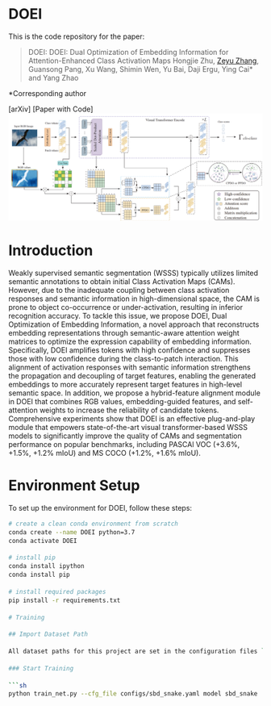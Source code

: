 # DOEI
This is the code repository for the paper:

> DOEI: DOEI: Dual Optimization of Embedding Information for Attention-Enhanced Class Activation Maps
Hongjie Zhu, [Zeyu Zhang](https://example.com/zeyu), Guansong Pang, Xu Wang, Shimin Wen, Yu Bai, Daji Ergu, Ying Cai* and Yang Zhao

*Corresponding author

[arXiv] [Paper with Code]
![项目相关的描述](image.png)

# Introduction
Weakly supervised semantic segmentation (WSSS) typically utilizes limited semantic annotations to obtain initial Class Activation Maps (CAMs). However, due to the inadequate coupling between class activation responses and semantic information in high-dimensional space, the CAM is prone to object co-occurrence or under-activation, resulting in inferior recognition accuracy. To tackle this issue, we propose DOEI, Dual Optimization of Embedding Information, a novel approach that reconstructs embedding representations through semantic-aware attention weight matrices to optimize the expression capability of embedding information. Specifically, DOEI amplifies tokens with high confidence and suppresses those with low confidence during the class-to-patch interaction. This alignment of activation responses with semantic information strengthens the propagation and decoupling of target features, enabling the generated embeddings to more accurately represent target features in high-level semantic space. In addition, we propose a hybrid-feature alignment module in DOEI that combines RGB values, embedding-guided features, and self-attention weights to increase the reliability of candidate tokens. Comprehensive experiments show that DOEI is an effective plug-and-play module that empowers state-of-the-art visual transformer-based WSSS models to significantly improve the quality of CAMs and segmentation performance on popular benchmarks, including PASCAl VOC (+3.6%, +1.5%, +1.2% mIoU) and MS COCO (+1.2%, +1.6% mIoU).

# Environment Setup

To set up the environment for DOEI, follow these steps:

```sh
# create a clean conda environment from scratch
conda create --name DOEI python=3.7
conda activate DOEI

# install pip
conda install ipython
conda install pip

# install required packages
pip install -r requirements.txt

# Training

## Import Dataset Path

All dataset paths for this project are set in the configuration files `sbd_snake.yaml` and `config.py`. Please modify the paths to match your actual dataset paths, set the training parameters, and then start model training.

### Start Training

```sh
python train_net.py --cfg_file configs/sbd_snake.yaml model sbd_snake
